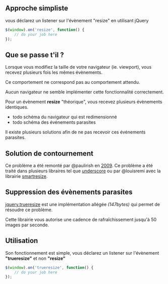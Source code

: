 Approche simpliste
------------------
vous déclarez un listener sur l'évènement "resize" en utilisant jQuery
```javascript
$(window).on('resize', function() {
	// do your job here
});
```

Que se passe t'il ?
-------------------
Lorsque vous modifiez la taille de votre navigateur (ie. viewport), vous recevez plusieurs fois les mêmes évènements.

Ce comportement ne correspond pas au comportement attendu.

Aucun navigateur ne semble implémenter cette fonctionnalité correctement.

Pour un évènement __resize__ "théorique", vous recevez plusieurs évènements identiques.

- todo schéma du navigateur qui est redimensionné
- todo schéma des événements parasites

Il existe plusieurs solutions afin de ne pas recevoir ces événements parasites.

Solution de contournement
-------------------------
Ce problème a été remonté par @paulirish en [2009](http://paulirish.com/2009/throttled-smartresize-jquery-event-handler/). Ce problème a été traité dans plusieurs libraires tel que [underscore](http://underscorejs.org/#debounce) ou par @louisremi avec la librairie [smartresize](https://github.com/louisremi/jquery-smartresize/).

Suppression des évènements parasites
------------------------------------
[jquery.trueresize](https://github.com/jfroffice/jquery.trueresize) est une implémentation allégée _(147bytes)_ qui permet de résoudre ce problème.

Cette librairie vous autorise une cadence de rafraîchissement jusqu'à 50 images par seconde.

Utilisation
-----------
Son fonctionnement est simple, vous déclarez un listener sur l'évènement __"trueresize"__ et non __"resize"__
```javascript
$(window).on('trueresize', function() {
    // do your job here
});
```